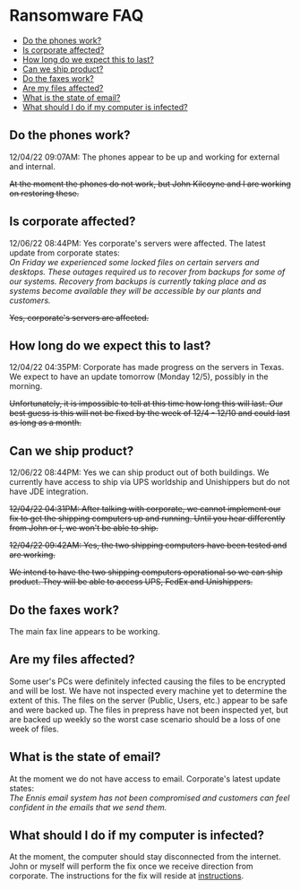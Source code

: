 # Ransomware FAQ

- [Do the phones work?](#do-the-phones-work)
- [Is corporate affected?](#is-corporate-affected)
- [How long do we expect this to last?](#how-long-do-we-expect-this-to-last)
- [Can we ship product?](#can-we-ship-product)
- [Do the faxes work?](#do-the-faxes-work)
- [Are my files affected?](#are-my-files-affected)
- [What is the state of email?](#what-is-the-state-of-email)
- [What should I do if my computer is infected?](#what-should-i-do-if-my-computer-is-infected)

## Do the phones work?
12/04/22 09:07AM: The phones appear to be up and working for external and internal.

~~At the moment the phones do not work, but John Kilcoyne and I are working on restoring these.~~

## Is corporate affected?
12/06/22 08:44PM: Yes corporate's servers were affected.  The latest update from corporate states:<br />
*On Friday we experienced some locked files on certain servers and desktops.  These outages required us to recover from backups for some of our systems.  Recovery from backups is currently taking place and as systems become available they will be accessible by our plants and customers.*

~~Yes, corporate's servers are affected.~~

## How long do we expect this to last?
12/04/22 04:35PM: Corporate has made progress on the servers in Texas.  We expect to have an update tomorrow (Monday 12/5), possibly in the morning.

~~Unfortunately, it is impossible to tell at this time how long this will last.  Our best guess is this will not be fixed by the week of 12/4 - 12/10 and could last as long as a month.~~

## Can we ship product?
12/06/22 08:44PM: Yes we can ship product out of both buildings.  We currently have access to ship via UPS worldship and Unishippers but do not have JDE integration.

~~12/04/22 04:31PM: After talking with corporate, we cannot implement our fix to get the shipping computers up and running.  Until you hear differently from John or I, we won't be able to ship.~~

~~12/04/22 09:42AM: Yes, the two shipping computers have been tested and are working.~~

~~We intend to have the two shipping computers operational so we can ship product.  They will be able to access UPS, FedEx and Unishippers.~~

## Do the faxes work?
The main fax line appears to be working.

## Are my files affected?
Some user's PCs were definitely infected causing the files to be encrypted and will be lost.  We have not inspected every machine yet to determine the extent of this.  The files on the server (Public, Users, etc.) appear to be safe and were backed up.  The files in prepress have not been inspected yet, but are backed up weekly so the worst case scenario should be a loss of one week of files.

## What is the state of email?
At the moment we do not have access to email.  Corporate's latest update states:<br />
*The Ennis email system has not been compromised and customers can feel confident in the emails that we send them.*

## What should I do if my computer is infected?
At the moment, the computer should stay disconnected from the internet.  John or myself will perform the fix once we receive direction from corporate.  The instructions for the fix will reside at [instructions](/infected-instructions/README.md).
